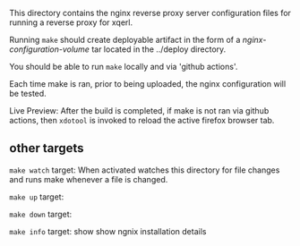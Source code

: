 
This directory contains the nginx reverse proxy server configuration files
for running a reverse proxy for xqerl.

Running `make` should create deployable artifact in the form of a *nginx-configuration-volume* tar located in the ../deploy directory.

You should be able to run `make` locally and via 'github actions'.

Each time make is ran, prior to being uploaded,
the nginx configuration will be tested.


Live Preview: After the build is completed,
 if make is not ran via github actions, 
 then `xdotool` is invoked to reload the active firefox browser tab.

## other targets

`make watch` target: When activated watches this directory for file changes and 
runs make whenever a file is changed.

`make up` target: 

`make down` target: 

`make info` target:  show show ngnix installation details









